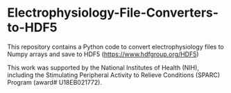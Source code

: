 # Electrophysiology-File-Converters-to-HDF5

This repository contains a Python code to convert electrophysiology files to Numpy arrays and save to HDF5 (https://www.hdfgroup.org/HDF5)



This work was supported by the National Institutes of Health (NIH), including the Stimulating Peripheral Activity to Relieve Conditions (SPARC) Program (award# U18EB021772).
